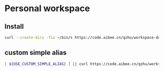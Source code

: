 # Personal workspace

## Install

```bash
curl --create-dirs -fLo ~/bin/s https://code.aibee.cn/qzhu/workspace-docker/raw/master/start_env && chmod +x ~/bin/s && s
```

## custom simple alias

```bash
[ ${USE_CUSTOM_SIMPLE_ALIAS} ] || curl https://code.aibee.cn/qzhu/workspace-docker/raw/master/bashrc_simple_alias.sh >> ~/.bashrc
```